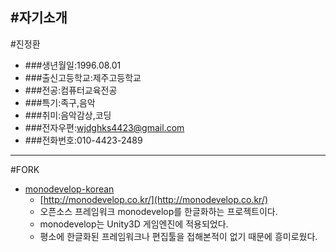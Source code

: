 #자기소개
---------------------------------------
#진정환

* ###생년월일:1996.08.01
* ###출신고등학교:제주고등학교
* ###전공:컴퓨터교육전공
* ###특기:족구,음악
* ###취미:음악감상,코딩
* ###전자우편:wjdghks4423@gmail.com
* ###전화번호:010-4423-2489
----------------------------------------
#FORK

* [monodevelop-korean](https://github.com/powerumc/monodevelop_korean)
	* [http://monodevelop.co.kr/](http://monodevelop.co.kr/)
	* 오픈소스 프레임워크 monodevelop를 한글화하는 프로젝트이다.
	* monodevelop는 Unity3D 게임엔진에 적용되었다.
	* 평소에 한글화된 프레임워크나 편집툴을 접해본적이 없기 때문에 흥미로웠다.
